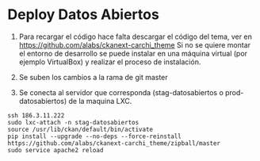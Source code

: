 # Deploy Datos Abiertos

1. Para recargar el código hace falta descargar el código del tema, 
ver en https://github.com/alabs/ckanext-carchi_theme
Si no se quiere montar el entorno de desarrollo se puede instalar en una 
máquina virtual (por ejemplo VirtualBox) y realizar el proceso de instalación. 

2. Se suben los cambios a la rama de git master

3. Se conecta al servidor que corresponda (stag-datosabiertos o prod-datosabiertos) de la maquina LXC.

```
ssh 186.3.11.222
sudo lxc-attach -n stag-datosabiertos
source /usr/lib/ckan/default/bin/activate
pip install --upgrade --no-deps --force-reinstall https://github.com/alabs/ckanext-carchi_theme/zipball/master 
sudo service apache2 reload
```
